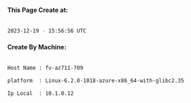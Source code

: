 
   
#### This Page Create at:

```bash

2023-12-19 - 15:56:56 UTC

```

#### Create By Machine:

```bash

Host Name : fv-az711-709

platform  : Linux-6.2.0-1018-azure-x86_64-with-glibc2.35

Ip Local  : 10.1.0.12

```

